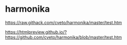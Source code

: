 # harmonika

https://raw.githack.com/cveto/harmonika/master/test.htm

https://htmlpreview.github.io/?https://github.com/cveto/harmonika/blob/master/test.htm
